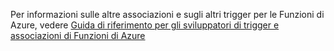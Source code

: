 Per informazioni sulle altre associazioni e sugli altri trigger per le Funzioni di Azure, vedere [Guida di riferimento per gli sviluppatori di trigger e associazioni di Funzioni di Azure](../articles/azure-functions/functions-triggers-bindings.md)

<!---HONumber=AcomDC_0525_2016-->
